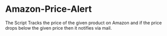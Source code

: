 # Amazon-Price-Alert

The Script Tracks the price of the given product on Amazon and if the price drops below the given price then it notifies via mail.
